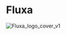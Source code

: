 # Fluxa

![Fluxa_logo_cover_v1](https://github.com/user-attachments/assets/67b9f759-a50e-44f5-897d-b950be29d5b7)
